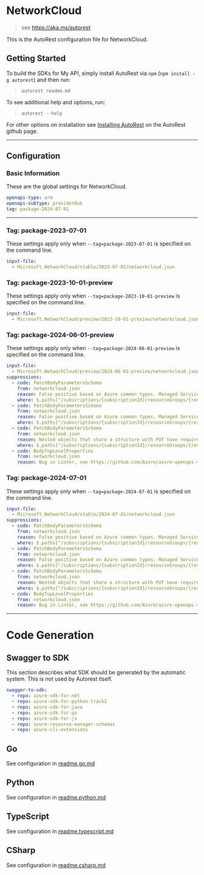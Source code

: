# NetworkCloud

> see https://aka.ms/autorest

This is the AutoRest configuration file for NetworkCloud.

## Getting Started

To build the SDKs for My API, simply install AutoRest via `npm` (`npm install -g autorest`) and then run:

> `autorest readme.md`

To see additional help and options, run:

> `autorest --help`

For other options on installation see [Installing AutoRest](https://aka.ms/autorest/install) on the AutoRest github page.

---

## Configuration

### Basic Information

These are the global settings for NetworkCloud.

```yaml
openapi-type: arm
openapi-subtype: providerHub
tag: package-2024-07-01
```

---

### Tag: package-2023-07-01

These settings apply only when `--tag=package-2023-07-01` is specified on the command line.

```yaml $(tag) == 'package-2023-07-01'
input-file:
  - Microsoft.NetworkCloud/stable/2023-07-01/networkcloud.json
```

### Tag: package-2023-10-01-preview

These settings apply only when `--tag=package-2023-10-01-preview` is specified on the command line.

```yaml $(tag) == 'package-2023-10-01-preview'
input-file:
  - Microsoft.NetworkCloud/preview/2023-10-01-preview/networkcloud.json
```

### Tag: package-2024-06-01-preview

These settings apply only when `--tag=package-2024-06-01-preview` is specified on the command line.

```yaml $(tag) == 'package-2024-06-01-preview'
input-file:
  - Microsoft.NetworkCloud/preview/2024-06-01-preview/networkcloud.json
suppressions:
  - code: PatchBodyParametersSchema
    from: networkcloud.json
    reason: False positive based on Azure common types. Managed Service Identity requires type, and the Managed Service Identity can be patched.
    where: $.paths["/subscriptions/{subscriptionId}/resourceGroups/{resourceGroupName}/providers/Microsoft.NetworkCloud/clusters/{clusterName}"].patch.parameters[4].schema.properties.identity
  - code: PatchBodyParametersSchema
    from: networkcloud.json
    reason: False positive based on Azure common types. Managed Service Identity requires type, and the Managed Service Identity can be patched.
    where: $.paths["/subscriptions/{subscriptionId}/resourceGroups/{resourceGroupName}/providers/Microsoft.NetworkCloud/clusterManagers/{clusterManagerName}"].patch.parameters[4].schema.properties.identity
  - code: PatchBodyParametersSchema
    from: networkcloud.json
    reason: Nested objects that share a structure with PUT have required fields. The required field is present in the patch structure as well, because it reuses types. The nested structure needs to be updated in full by the user.
    where: $.paths["/subscriptions/{subscriptionId}/resourceGroups/{resourceGroupName}/providers/Microsoft.NetworkCloud/clusters/{clusterName}"].patch.parameters[4].schema.properties.properties
  - code: BodyTopLevelProperties
    from: networkcloud.json
    reason: Bug in Linter, see https://github.com/Azure/azure-openapi-validator/issues/722
```

### Tag: package-2024-07-01

These settings apply only when `--tag=package-2024-07-01` is specified on the command line.

```yaml $(tag) == 'package-2024-07-01'
input-file:
  - Microsoft.NetworkCloud/stable/2024-07-01/networkcloud.json
suppressions:
  - code: PatchBodyParametersSchema
    from: networkcloud.json
    reason: False positive based on Azure common types. Managed Service Identity requires type, and the Managed Service Identity can be patched.
    where: $.paths["/subscriptions/{subscriptionId}/resourceGroups/{resourceGroupName}/providers/Microsoft.NetworkCloud/clusters/{clusterName}"].patch.parameters[4].schema.properties.identity
  - code: PatchBodyParametersSchema
    from: networkcloud.json
    reason: False positive based on Azure common types. Managed Service Identity requires type, and the Managed Service Identity can be patched.
    where: $.paths["/subscriptions/{subscriptionId}/resourceGroups/{resourceGroupName}/providers/Microsoft.NetworkCloud/clusterManagers/{clusterManagerName}"].patch.parameters[4].schema.properties.identity
  - code: PatchBodyParametersSchema
    from: networkcloud.json
    reason: Nested objects that share a structure with PUT have required fields. The required field is present in the patch structure as well, because it reuses types. The nested structure needs to be updated in full by the user.
    where: $.paths["/subscriptions/{subscriptionId}/resourceGroups/{resourceGroupName}/providers/Microsoft.NetworkCloud/clusters/{clusterName}"].patch.parameters[4].schema.properties.properties
  - code: BodyTopLevelProperties
    from: networkcloud.json
    reason: Bug in Linter, see https://github.com/Azure/azure-openapi-validator/issues/722
```

---

# Code Generation

## Swagger to SDK

This section describes what SDK should be generated by the automatic system.
This is not used by Autorest itself.

```yaml $(swagger-to-sdk)
swagger-to-sdk:
  - repo: azure-sdk-for-net
  - repo: azure-sdk-for-python-track2
  - repo: azure-sdk-for-java
  - repo: azure-sdk-for-go
  - repo: azure-sdk-for-js
  - repo: azure-resource-manager-schemas
  - repo: azure-cli-extensions
```

## Go

See configuration in [readme.go.md](./readme.go.md)

## Python

See configuration in [readme.python.md](./readme.python.md)

## TypeScript

See configuration in [readme.typescript.md](./readme.typescript.md)

## CSharp

See configuration in [readme.csharp.md](./readme.csharp.md)
